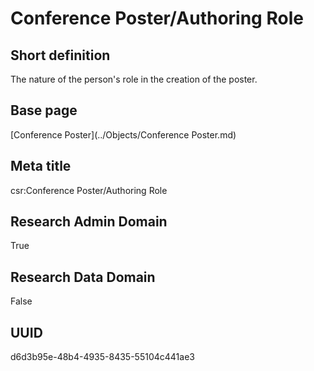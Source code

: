 # Conference Poster/Authoring Role
## Short definition
The nature of the person's role in the creation of the poster.
## Base page
[Conference Poster](../Objects/Conference Poster.md)
## Meta title
csr:Conference Poster/Authoring Role
## Research Admin Domain
True
## Research Data Domain
False
## UUID
d6d3b95e-48b4-4935-8435-55104c441ae3
